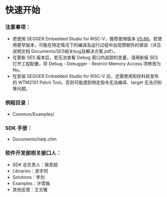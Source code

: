 # 快速开始

### 注意事项：<br>
- 若使用 SEGGER Embedded Studio for RISC-V，推荐使用版本 [V5.66](https://dl.a.segger.com/embedded-studio/Setup_EmbeddedStudio_RISCV_v566_win_x64.exe)。若使用更早版本，可能在特定情况下的编译及运行过程中出现预期外的错误（详见说明文档 Documents/SES相关bug及解决方案.pdf）。
- 在更新 SES 版本后，若无法查看 Debug 窗口内追踪的变量，请用新版 SES 打开工程配置，将 Debug - Debugger - Restrict Memory Access 项修改为 No。
- 在安装 SEGGER Embedded Studio for RISC-V 后，还需使用知存科技发布的 WTM2101 Patch Tool。否则可能遇到特定指令无法编译、target 无法识别等问题。

### 例程目录：<br>
- Common/Examples/<br>

### SDK 手册：<br>
- Documents/help.chm<br>

### 软件开发部相关接口人：<br>
- SDK 总负责人：唐思超<br>
- Libraries：吴宇同<br>
- Solutions：李剑<br>
- Examples：许雪姝<br>
- 其他反馈：王文雅<br>